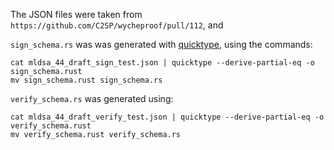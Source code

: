 The JSON files were taken from `https://github.com/C2SP/wycheproof/pull/112`, and

`sign_schema.rs` was was generated with [quicktype](https://github.com/glideapps/quicktype),
using the commands:

```
cat mldsa_44_draft_sign_test.json | quicktype --derive-partial-eq -o sign_schema.rust
mv sign_schema.rust sign_schema.rs
```

`verify_schema.rs` was generated using:

```
cat mldsa_44_draft_verify_test.json | quicktype --derive-partial-eq -o verify_schema.rust
mv verify_schema.rust verify_schema.rs
```
